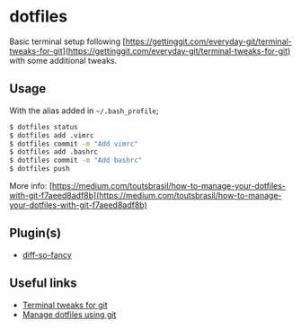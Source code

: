 # dotfiles

Basic terminal setup following [https://gettinggit.com/everyday-git/terminal-tweaks-for-git](https://gettinggit.com/everyday-git/terminal-tweaks-for-git) with some additional tweaks.

## Usage

With the alias added in `~/.bash_profile`;

```bash
$ dotfiles status
$ dotfiles add .vimrc
$ dotfiles commit -m "Add vimrc"
$ dotfiles add .bashrc
$ dotfiles commit -m "Add bashrc"
$ dotfiles push
```

More info: [https://medium.com/toutsbrasil/how-to-manage-your-dotfiles-with-git-f7aeed8adf8b](https://medium.com/toutsbrasil/how-to-manage-your-dotfiles-with-git-f7aeed8adf8b)

## Plugin(s)
- [diff-so-fancy](https://github.com/so-fancy/diff-so-fancy)

## Useful links

- [Terminal tweaks for git](https://gettinggit.com/everyday-git/terminal-tweaks-for-git)
- [Manage dotfiles using git](https://medium.com/toutsbrasil/how-to-manage-your-dotfiles-with-git-f7aeed8adf8b)
